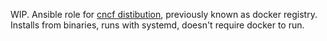 WIP.
Ansible role for [cncf distibution](https://github.com/distribution/distribution), previously known as docker registry.
Installs from binaries, runs with systemd, doesn't require docker to run.
